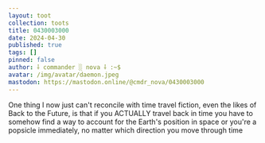 ```yaml
---
layout: toot
collection: toots
title: 0430003000
date: 2024-04-30
published: true
tags: []
pinned: false
author: ⸸ commander ░ nova ⸸ :~$
avatar: /img/avatar/daemon.jpeg
mastodon: https://mastodon.online/@cmdr_nova/0430003000
---
```


One thing I now just can't reconcile with time travel fiction, even the likes of Back to the Future, is that if you ACTUALLY travel back in time you have to somehow find a way to account for the Earth's position in space or you're a popsicle immediately, no matter which direction you move through time
